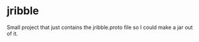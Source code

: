 jribble
=======

Small project that just contains the jribble.proto file so I could make a jar out of it.

